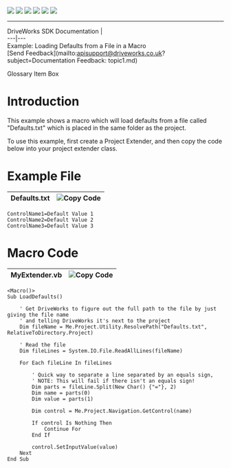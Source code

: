 ![](images/collapse.gif) ![](images/expand.gif) ![](images/copycode.gif) ![](images/copycodeHighlight.gif) ![](images/drpdown.gif) ![](images/drpdown_orange.gif)  
  
---  
DriveWorks SDK Documentation  |   
---|---  
Example: Loading Defaults from a File in a Macro   
[Send Feedback](mailto:apisupport@driveworks.co.uk?subject=Documentation Feedback: topic1.md)  
  
Glossary Item Box

# Introduction

This example shows a macro which will load defaults from a file called "Defaults.txt" which is placed in the same folder as the project.

To use this example, first create a Project Extender, and then copy the code below into your project extender class.

# Example File

Defaults.txt | ![](images/copycode.gif)Copy Code  
---|---  
      
    
    ControlName1=Default Value 1
    ControlName2=Default Value 2
    ControlName3=Default Value 3
      
  
# Macro Code

MyExtender.vb | ![](images/copycode.gif)Copy Code  
---|---  
      
    
    <Macro()>
    Sub LoadDefaults()
    
        ' Get DriveWorks to figure out the full path to the file by just giving the file name
        ' and telling DriveWorks it's next to the project
        Dim fileName = Me.Project.Utility.ResolvePath("Defaults.txt", RelativeToDirectory.Project)
    
        ' Read the file
        Dim fileLines = System.IO.File.ReadAllLines(fileName)
    
        For Each fileLine In fileLines
    
            ' Quick way to separate a line separated by an equals sign,
            ' NOTE: This will fail if there isn't an equals sign!
            Dim parts = fileLine.Split(New Char() {"="}, 2)
            Dim name = parts(0)
            Dim value = parts(1)
    
            Dim control = Me.Project.Navigation.GetControl(name)
    
            If control Is Nothing Then
                Continue For
            End If
    
            control.SetInputValue(value)
        Next
    End Sub
      
  

